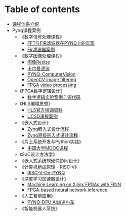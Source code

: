 # Table of contents

* [课程体系介绍](README.md)
* Pynq课程案例
    * 《数字信号处理课程》
        * [FFT与FIR滤波器在PYNQ上的实现](https://github.com/louisliuwei/pynq_x_filter/blob/master/README.md)
        * [Fir滤波器案例](https://github.com/hackwa/pynqfire)
    * 《数字图像处理课程》
        * [图像Resize](https://github.com/Xilinx/PYNQ-HelloWorld/blob/master/README.md)
        * [卡尔曼滤波](https://github.com/sfox14/pynq-ekf)
        * [PYNQ-ComputerVision](https://github.com/Xilinx/PYNQ-ComputerVision)
        * [OpenCV image filtering](https://github.com/wbrueckner/cv2pynq)
        * [FPGA video processing](https://github.com/Pieter-Berteloot/PYNQ_Projects)
    * 《FPGA数字逻辑设计》
        * [数字逻辑实验案例与源代码](https://github.com/xupsh/Basys3)
    * 《HLS编程思想》
        * [HLS官方培训资料](https://github.com/xupgit/High-Level-Synthesis-Flow-on-Zynq-using-Vivado-HLS)
        * [UCSD课程案例](http://kastner.ucsd.edu/ryan/cse237c/)
    * 《嵌入式设计》
        * [Zynq嵌入式设计流程](https://github.com/xupgit/Embedded-System-Design-Flow-on-Zynq)
        * [Zynq高级嵌入式设计流程](https://github.com/xupgit/Advanced-Embedded-System-Design-Flow-on-Zynq)
    * 《片上系统开发与Python实践》
        * [中国大学MOOC课程](https://www.icourse163.org/course/BIT-1003405002)
    * 《SoC设计方法学》
    * 《嵌入式系统软硬件协同设计》
    * 《计算机组成原理 - RISC-V》
        * [RISC-V-On-PYNQ](https://github.com/drichmond/RISC-V-On-PYNQ/blob/master/README.md)
    * 《深度学习加速器设计》
        * [Machine Learning on Xilinx FPGAs with FINN](http://xilinx.github.io/finn)
        * [FPGA-based neural network inference](https://github.com/fpgasystems/spooNN)
    * 《人工智能应用》
        * [PYNQ-DPU AI加速小车](https://github.com/wutianze/pynq_car)
    * 《智能机器人系统》